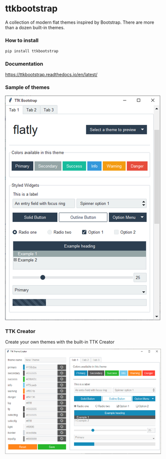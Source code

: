 # ttkbootstrap
A collection of modern flat themes inspired by Bootstrap. There are more than a dozen built-in themes.

### How to install
```python
pip install ttkbootstrap
```

### Documentation
https://ttkbootstrap.readthedocs.io/en/latest/

### Sample of themes
![](docs/images/ttkbootstrap.gif)

### TTK Creator
Create your own themes with the built-in TTK Creator  

![](docs/images/ttkcreator.png)




